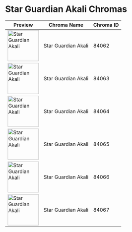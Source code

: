 # Star Guardian Akali Chromas

| Preview | Chroma Name | Chroma ID |
|---|---|---|
| <img src='https://raw.communitydragon.org/latest/plugins/rcp-be-lol-game-data/global/default/v1/champion-chroma-images/84/84062.png' alt='Star Guardian Akali' width='100'> | Star Guardian Akali | 84062 |
| <img src='https://raw.communitydragon.org/latest/plugins/rcp-be-lol-game-data/global/default/v1/champion-chroma-images/84/84063.png' alt='Star Guardian Akali' width='100'> | Star Guardian Akali | 84063 |
| <img src='https://raw.communitydragon.org/latest/plugins/rcp-be-lol-game-data/global/default/v1/champion-chroma-images/84/84064.png' alt='Star Guardian Akali' width='100'> | Star Guardian Akali | 84064 |
| <img src='https://raw.communitydragon.org/latest/plugins/rcp-be-lol-game-data/global/default/v1/champion-chroma-images/84/84065.png' alt='Star Guardian Akali' width='100'> | Star Guardian Akali | 84065 |
| <img src='https://raw.communitydragon.org/latest/plugins/rcp-be-lol-game-data/global/default/v1/champion-chroma-images/84/84066.png' alt='Star Guardian Akali' width='100'> | Star Guardian Akali | 84066 |
| <img src='https://raw.communitydragon.org/latest/plugins/rcp-be-lol-game-data/global/default/v1/champion-chroma-images/84/84067.png' alt='Star Guardian Akali' width='100'> | Star Guardian Akali | 84067 |
